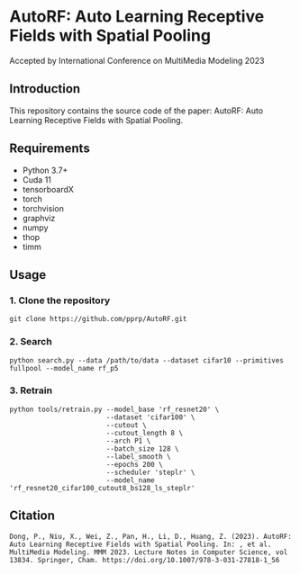# AutoRF: Auto Learning Receptive Fields with Spatial Pooling

Accepted by International Conference on MultiMedia Modeling 2023

## Introduction

This repository contains the source code of the paper: AutoRF: Auto Learning Receptive Fields with Spatial Pooling.

## Requirements

- Python 3.7+
- Cuda 11
- tensorboardX
- torch
- torchvision
- graphviz
- numpy
- thop
- timm

## Usage

### 1. Clone the repository

```shell
git clone https://github.com/pprp/AutoRF.git
```

### 2. Search

```shell
python search.py --data /path/to/data --dataset cifar10 --primitives fullpool --model_name rf_p5
```

### 3. Retrain

```shell
python tools/retrain.py --model_base 'rf_resnet20' \
                        --dataset 'cifar100' \
                        --cutout \
                        --cutout_length 8 \
                        --arch P1 \
                        --batch_size 128 \
                        --label_smooth \
                        --epochs 200 \
                        --scheduler 'steplr' \
                        --model_name 'rf_resnet20_cifar100_cutout8_bs128_ls_steplr'
```


## Citation

```
Dong, P., Niu, X., Wei, Z., Pan, H., Li, D., Huang, Z. (2023). AutoRF: Auto Learning Receptive Fields with Spatial Pooling. In: , et al. MultiMedia Modeling. MMM 2023. Lecture Notes in Computer Science, vol 13834. Springer, Cham. https://doi.org/10.1007/978-3-031-27818-1_56
```
